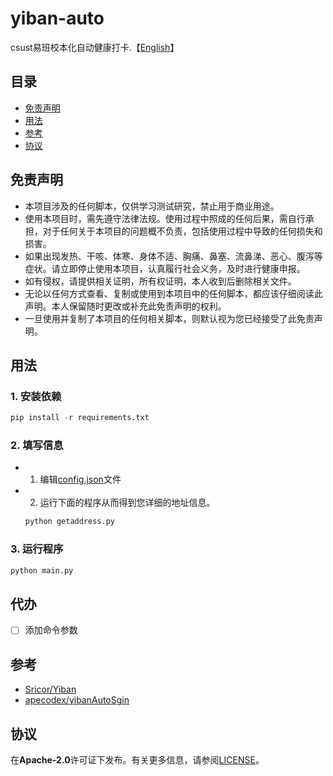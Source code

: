 # yiban-auto
csust易班校本化自动健康打卡.【[English](README_en.md)】

## 目录
- [免责声明](#免责声明)
- [用法](#用法)
- [参考](#参考)
- [协议](#协议)

## 免责声明
- 本项目涉及的任何脚本，仅供学习测试研究，禁止用于商业用途。
- 使用本项目时，需先遵守法律法规。使用过程中照成的任何后果，需自行承担，对于任何关于本项目的问题概不负责，包括使用过程中导致的任何损失和损害。
- 如果出现发热、干咳、体寒、身体不适、胸痛、鼻塞、流鼻涕、恶心、腹泻等症状。请立即停止使用本项目，认真履行社会义务，及时进行健康申报。
- 如有侵权，请提供相关证明，所有权证明，本人收到后删除相关文件。
- 无论以任何方式查看、复制或使用到本项目中的任何脚本，都应该仔细阅读此声明。本人保留随时更改或补充此免责声明的权利。
- 一旦使用并复制了本项目的任何相关脚本，则默认视为您已经接受了此免责声明。
## 用法
### 1. 安装依赖
```python
pip install -r requirements.txt
```
### 2. 填写信息
- 1. 编辑[config.json](config.json)文件
- 2. 运行下面的程序从而得到您详细的地址信息。 
    ```python
    python getaddress.py
    ```
    
### 3. 运行程序
```python
python main.py
```

## 代办
- [ ] 添加命令参数

## 参考
- [Sricor/Yiban](https://github.com/Sricor/Yiban)
- [apecodex/yibanAutoSgin](https://github.com/apecodex/yibanAutoSgin)

## 协议
在**Apache-2.0**许可证下发布。有关更多信息，请参阅[LICENSE](LICENSE)。
